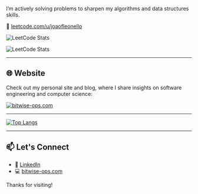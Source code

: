 I’m actively solving problems to sharpen my algorithms and data structures skills.

🔗 [leetcode.com/u/joaofleonello](https://leetcode.com/u/joaofleonello)

![LeetCode Stats](https://leetcard.jacoblin.cool/joaofleonello?theme=dark&font=Fira+Code)

![LeetCode Stats](https://leetcode-badge.vercel.app/api?username=joaofleonello)

---

## 🌐 Website

Check out my personal site and blog, where I share insights on software engineering and computer science:

[![bitwise-ops.com](https://img.shields.io/badge/Visit-bitwise--ops.com-blue?style=for-the-badge&logo=google-chrome)](https://bitwise-ops.com)

---

[![Top Langs](https://github-readme-stats.vercel.app/api/top-langs/?username=JoaoLeonello&layout=pie)](https://github.com/JoaoLeonello/github-readme-stats)

---

## 📫 Let's Connect

- 💼 [LinkedIn](https://www.linkedin.com/in/joaofleonello/)
- 💻 [bitwise-ops.com](https://bitwise-ops.com)

Thanks for visiting!
